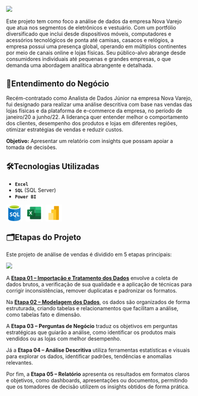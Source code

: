 ![](https://github.com/DuduTrindade/Portifolio/blob/main/Projetos/Projeto%2001%20-%20An%C3%A1lise%20de%20Vendas/img/PROJETOS.png)


Este projeto tem como foco a análise de dados da empresa Nova Varejo que atua nos segmentos de eletrônicos e vestuário. Com um portfólio diversificado que inclui desde dispositivos móveis, computadores e acessórios tecnológicos de ponta até camisas, casacos e relógios, a empresa possui uma presença global, operando em múltiplos continentes por meio de canais online e lojas físicas. Seu público-alvo abrange desde consumidores individuais até pequenas e grandes empresas, o que demanda uma abordagem analítica abrangente e detalhada.
    
## 📝Entendimento do Negócio
Recém-contratado como Analista de Dados Júnior na empresa Nova Varejo, fui designado para realizar uma análise descritiva com base nas vendas das lojas físicas e da plataforma de e-commerce da empresa, no período de janeiro/20 a junho/22. A liderança quer entender melhor o comportamento dos clientes, desempenho dos produtos e lojas em diferentes regiões, otimizar estratégias de vendas e reduzir custos.



**Objetivo:**  Apresentar um relatório com insights que possam apoiar a tomada de decisões.

## 🛠️Tecnologias Utilizadas


- **`Excel`**
- **`SQL`** (SQL Server)
- **`Power BI`**

<div style="display: inline-block">
 <img align="center" width='45' height = '45' src="https://github.com/DuduTrindade/DuduTrindade/blob/main/SQL.png"/>&nbsp;
 <img align="center" width='45' height = '45' src="https://github.com/DuduTrindade/DuduTrindade/blob/main/Excel.png"/>&nbsp
 <img align="center" width='45' height = '45' src="https://github.com/DuduTrindade/DuduTrindade/blob/main/Power%20BI.png"/>
</div>

## 🗂️Etapas do Projeto

Este projeto de análise de vendas é dividido em 5 etapas principais:



<div align="center" style="display: inline-block;">
	<img  width="170" src="https://github.com/DuduTrindade/Portifolio/blob/main/Projetos/Projeto%2001%20-%20An%C3%A1lise%20de%20Vendas/img/etapas.png">
</div>





A <a href="https://github.com/DuduTrindade/Portifolio/tree/main/Projetos/Projeto%2001%20-%20An%C3%A1lise%20de%20Vendas/Etapa%2001%20Importa%C3%A7%C3%A3o%20e%20Tratamento%20dos%20Dados">**Etapa 01 – Importação e Tratamento dos Dados**</a> envolve a coleta de dados brutos, a verificação de sua qualidade e a aplicação de técnicas para corrigir inconsistências, remover duplicatas e padronizar os formatos. 

Na <a href="https://github.com/DuduTrindade/Portifolio/tree/main/Projetos/Projeto%2001%20-%20An%C3%A1lise%20de%20Vendas/Etapa%2002%20Modelagem%20dos%20Dados">**Etapa 02 – Modelagem dos Dados**</a>, os dados são organizados de forma estruturada, criando tabelas e relacionamentos que facilitam a análise, como tabelas fato e dimensão. 

A **Etapa 03 – Perguntas de Negócio** traduz os objetivos em perguntas estratégicas que guiarão a análise, como identificar os produtos mais vendidos ou as lojas com melhor desempenho.

Já a **Etapa 04 – Análise Descritiva** utiliza ferramentas estatísticas e visuais para explorar os dados, identificar padrões, tendências e anomalias relevantes.

Por fim, a **Etapa 05 – Relatório** apresenta os resultados em formatos claros e objetivos, como dashboards, apresentações ou documentos, permitindo que os tomadores de decisão utilizem os insights obtidos de forma prática.




